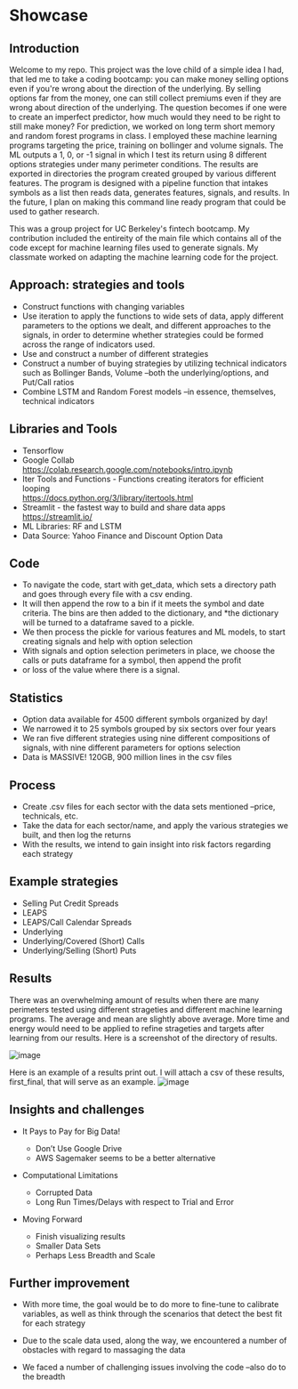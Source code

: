 # Showcase
## Introduction
Welcome to my repo. This project was the love child of a simple idea I had, that led me to take a coding bootcamp: you can make money selling options even if you're wrong about the direction of the underlying.
By selling options far from the money, one can still collect premiums even if they are wrong about direction of the underlying. The question becomes if one were to create an imperfect predictor, how much would they need to be right to still make money? For prediction, we worked on long term short memory and random forest programs in class. I employed these machine learning programs targeting the price, training on bollinger and volume signals.  The ML outputs a 1, 0, or -1 signal in which I test its return using 8 different options strategies under many perimeter conditions. The results are exported in directories the program created grouped by various different features. The program is designed with a pipeline function that intakes symbols as a list then reads data, generates features, signals, and results. In the future, I plan on making this command line ready program that could be used to gather research.

This was a group project for UC Berkeley's fintech bootcamp. My contribution included the entireity of the main file which contains all of the code except for machine learning files used to generate signals. My classmate worked on adapting the machine learning code for the project.  


## Approach: strategies and tools  

*   Construct functions with changing variables
*   Use iteration to apply the functions to wide sets of data, apply different parameters to the options we dealt, and different approaches to the signals, in order to determine whether strategies could be formed across the range of indicators used.
*   Use and construct a number of different strategies
*   Construct a number of buying strategies by utilizing technical indicators such as Bollinger Bands,  Volume –both the underlying/options, and Put/Call ratios
*   Combine LSTM and Random Forest models –in essence, themselves, technical indicators

##  Libraries and Tools  
*   Tensorflow
*   Google Collab  
    <https://colab.research.google.com/notebooks/intro.ipynb>
*   Iter Tools and Functions - Functions creating iterators for efficient looping  
    <https://docs.python.org/3/library/itertools.html>
*   Streamlit - the fastest way to build and share data apps  
    <https://streamlit.io/>
*   ML Libraries: RF and LSTM
*   Data Source: Yahoo Finance and Discount Option Data

## Code
* To navigate the code, start with get_data, which sets a directory path and goes through every file with a csv ending. 
* It will then append the row to a bin if it meets the symbol and date criteria. The bins are then added to the dictionary, and 
*the dictionary will be turned to a dataframe saved to a pickle.
* We then process the pickle for various features and ML models, to start creating signals and help with option selection
* With signals and option selection perimeters in place, we choose the calls or puts dataframe for a symbol, then append the profit
* or loss of the value where there is a signal.

## Statistics  

*   Option data available for 4500 different symbols organized by day!
*   We narrowed it to 25 symbols grouped by six sectors over four years
*   We ran five different strategies using nine different compositions of signals, with nine different parameters for options selection
*   Data is MASSIVE! 120GB, 900 million lines in the csv files  

## Process

*   Create .csv files for each sector with the data sets mentioned –price, technicals, etc.
*   Take the data for each sector/name, and apply the various strategies we built, and then log the returns
*   With the results, we intend to gain insight into risk factors regarding each strategy  

##  Example strategies

*   Selling Put Credit Spreads
*   LEAPS
*   LEAPS/Call Calendar Spreads
*   Underlying
*   Underlying/Covered (Short) Calls
*   Underlying/Selling (Short) Puts  

##  Results
There was an overwhelming amount of results when there are many perimeters tested using different strageties and different machine learning programs. The average and mean are slightly above average. More time and energy would need to be applied to refine strageties and targets after learning from our results. Here is a screenshot of the directory of results.

![image](https://user-images.githubusercontent.com/122204322/211847509-ca703cbb-1efb-4381-ba59-69dc49a308d2.png)

Here is an example of a results print out. I will attach a csv of these results, first_final, that will serve as an example.
![image](https://user-images.githubusercontent.com/60438049/211848075-a7719b02-86e3-4b2a-b90c-353b037bec6e.png)

## Insights and challenges

*   It Pays to Pay for Big Data!
    *   Don’t Use Google Drive
    *   AWS Sagemaker seems to be a better alternative

*   Computational Limitations
    *   Corrupted Data
    *   Long Run Times/Delays with respect to Trial and Error


*   Moving Forward
    *   Finish visualizing results
    *   Smaller Data Sets
    *   Perhaps Less Breadth and Scale  

##  Further improvement

*   With more time, the goal would be to do more to fine-tune to calibrate variables, as well as think through the scenarios that detect the best fit for each strategy

*   Due to the scale data used, along the way, we encountered a number of obstacles with regard to massaging the data

*   We faced a number of challenging issues involving the code –also do to the breadth















